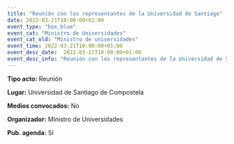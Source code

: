 ```yaml
---
title: "Reunión con los representantes de la Universidad de Santiago"
date: 2022-03-21T10:00:00+01:00
event_type: "box_blue" 
event_cat: "Ministro de Universidades"
event_cat_old: "Ministro de universidades"
event_time: 2022-03-21T10:00:00+01:00
event_desc_date:  2022-03-21T10:00:00+01:00
event_desc_info: "Reunión con los representantes de la Universidad de Santiago"
---
```

<p class="card-light list_schedule_description"><b>Tipo acto:</b> Reunión   
</p>
<p class="card-light list_schedule_description"><b>Lugar:</b> Universidad de Santiago de Compostela  
</p>
<p class="card-light list_schedule_description"><b>Medios convocados:</b> No    
</p>
<p class="card-light list_schedule_description"><b>Organizador:</b> Ministro de Universidades
</p>
<p class="card-light list_schedule_description"><b>Pub. agenda:</b> Sí  

</p>